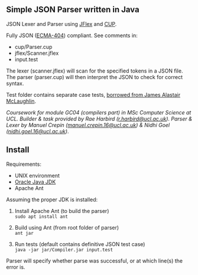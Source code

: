 Simple JSON Parser written in Java
---

JSON Lexer and Parser using [JFlex](http://jflex.de/) and [CUP](http://www2.cs.tum.edu/projects/cup/).

Fully JSON ([ECMA-404](http://www.ecma-international.org/publications/files/ECMA-ST/ECMA-404.pdf)) compliant. See comments in:
* cup/Parser.cup
* jflex/Scanner.jflex 
* input.test

The lexer (scanner.jflex) will scan for the specified tokens in a JSON file.
The parser (parser.cup) will then interpret the JSON to check for correct syntax.

Test folder contains separate case tests, [borrowed from James Alastair McLaughlin](https://github.com/udp/json-parser/tree/master/tests).

_Coursework for module GC04 (compilers part) in MSc Computer Science at UCL. Builder & task provided by Rae Harbird (r.harbird@ucl.ac.uk). Parser & Lexer by Manuel Crepin (manuel.crepin.16@ucl.ac.uk) & Nidhi Goel (nidhi.goel.16@ucl.ac.uk)_.

Install
---

Requirements:
* UNIX environment
* [Oracle Java JDK](http://www.wikihow.com/Install-Oracle-Java-JDK-on-Ubuntu-Linux)
* Apache Ant

Assuming the proper JDK is installed:

1) Install Apache Ant (to build the parser)  
	`sudo apt install ant`

2) Build using Ant (from root folder of parser)  
	`ant jar`

3) Run tests (default contains definitive JSON test case)  
	`java -jar jar/Compiler.jar input.test`

Parser will specify whether parse was successful, or at which line(s) the error is.
